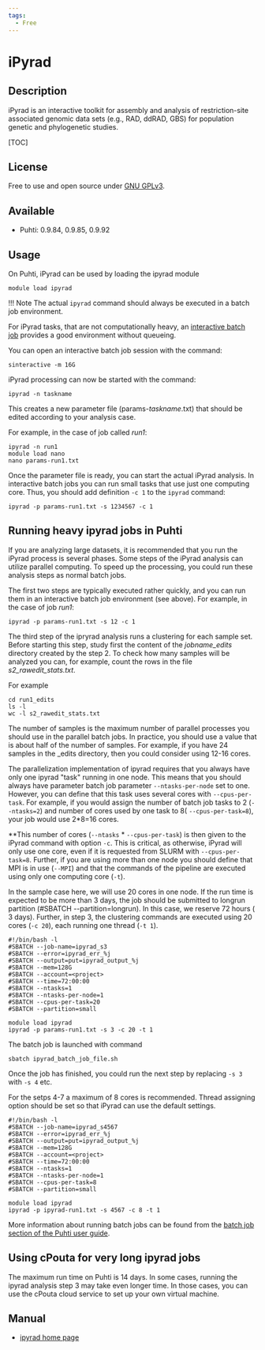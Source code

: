 ```yaml
---
tags:
  - Free
---
```


# iPyrad

## Description

iPyrad is an interactive toolkit for assembly and analysis of restriction-site associated genomic data sets (e.g., RAD, ddRAD, GBS) for population genetic and phylogenetic studies.

[TOC]

## License

Free to use and open source under [GNU GPLv3](https://www.gnu.org/licenses/gpl-3.0.html).

## Available

-   Puhti:  0.9.84, 0.9.85, 0.9.92


## Usage

On Puhti, iPyrad can be used by loading the ipyrad module

```text
module load ipyrad
```

!!! Note
    The actual `ipyrad` command should always be executed in a batch job environment.

For iPyrad tasks, that are not computationally heavy, an
[interactive batch job](../computing/running/interactive-usage.md) provides 
a good environment without queueing.

You can open an interactive batch job session with the command:

```text
sinteractive -m 16G
```

iPyrad processing can now be started with the command:
```text
ipyrad -n taskname
```

This creates a new parameter file (params-_taskname_.txt) that should be edited according to your analysis case.

For example, in the case of job called _run1_:

```text
ipyrad -n run1
module load nano
nano params-run1.txt
```

Once the parameter file is ready, you can start the actual iPyrad analysis. In interactive batch
jobs you can run small tasks that use just one computing core. Thus, you should add
definition `-c 1` to the `ipyrad` command:

```text
ipyrad -p params-run1.txt -s 1234567 -c 1
```

## Running heavy ipyrad jobs in Puhti

If you are analyzing large datasets, it is recommended that you run the iPyrad process is several phases. Some steps of the iPyrad analysis can utilize parallel computing. To speed up the processing, you could run these analysis steps as normal batch jobs.

The first two steps are typically executed rather quickly, and you can run them in an interactive batch job environment (see above). 
For example, in the case of job _run1_:

```text
ipyrad -p params-run1.txt -s 12 -c 1
```

The third step of the ipryrad analysis runs a clustering for each sample set. Before starting this step, study first the content of the _jobname_edits_ directory created by the step 2. To check how many samples will be analyzed you can, for example, count the rows in the file _s2_rawedit_stats.txt_.

For example
```text
cd run1_edits
ls -l
wc -l s2_rawedit_stats.txt
```

The number of samples is the maximum number of parallel processes you should use in the parallel batch jobs. In practice, you should use a value that is about half of the number of samples. For example, if you have 24 samples in the _edits directory, then you could consider using 12-16 cores.

The parallelization implementation of ipyrad requires that you always have only one ipyrad "task" running in one node. This means that you should always have parameter batch job parameter `--ntasks-per-node` set to one. However, you can define that this task uses several cores with `--cpus-per-task`. For example, if you would assign the number of batch job tasks to 2 (`--ntasks=2`) and number of cores used by one task to 8( `--cpus-per-task=8`), your job would use 2*8=16 cores. 

**This number of cores (`--ntasks` * `--cpus-per-task`) is then given to the iPyrad command with option `-c`. This is critical, as otherwise, iPyrad will only use one core, even if it is requested from SLURM with `--cpus-per-task=8`. Further, if you are using more than one node you should define that MPI is in use (`--MPI`) and that the commands of the pipeline are executed using only one computing core (`-t`).

In the sample case here, we will use 20 cores in one node. If the run time is expected to be more than 3 days, the job should be submitted to longrun partition (#SBATCH --partition=longrun). In this case, we reserve 72 hours ( 3 days). Further, in step 3, the clustering commands are executed using 20 cores (`-c 20`), each running one thread (`-t 1`).

```text
#!/bin/bash -l
#SBATCH --job-name=ipyrad_s3
#SBATCH --error=ipyrad_err_%j
#SBATCH --output=put=ipyrad_output_%j
#SBATCH --mem=128G
#SBATCH --account=<project>
#SBATCH --time=72:00:00
#SBATCH --ntasks=1
#SBATCH --ntasks-per-node=1
#SBATCH --cpus-per-task=20
#SBATCH --partition=small

module load ipyrad
ipyrad -p params-run1.txt -s 3 -c 20 -t 1 
```

The batch job is launched with command

```
sbatch ipyrad_batch_job_file.sh
```

Once the job has finished, you could run the next step by replacing `-s 3` with `-s 4` etc.

For the setps 4-7 a maximum of 8 cores is recommended. Thread assigning option should be set so that iPyrad can use the default settings.

```text
#!/bin/bash -l
#SBATCH --job-name=ipyrad_s4567
#SBATCH --error=ipyrad_err_%j
#SBATCH --output=put=ipyrad_output_%j
#SBATCH --mem=128G
#SBATCH --account=<project>
#SBATCH --time=72:00:00
#SBATCH --ntasks=1
#SBATCH --ntasks-per-node=1
#SBATCH --cpus-per-task=8
#SBATCH --partition=small

module load ipyrad
ipyrad -p ipyrad-run1.txt -s 4567 -c 8 -t 1 
```

More information about running batch jobs can be found from the [batch job section of the Puhti user guide](../computing/running/getting-started.md).

## Using cPouta for very long ipyrad jobs

The maximum run time on Puhti is 14 days. In some cases, running the ipyrad analysis step 3 may take even longer time. In those cases, you can use the cPouta cloud service to set up your own virtual machine. 

## Manual

*   [ipyrad home page](https://ipyrad.readthedocs.io/)




